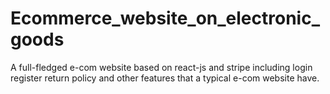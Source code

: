 # Ecommerce_website_on_electronic_goods
A full-fledged e-com website based on react-js and stripe including login register return policy and other features that a typical e-com website have.

